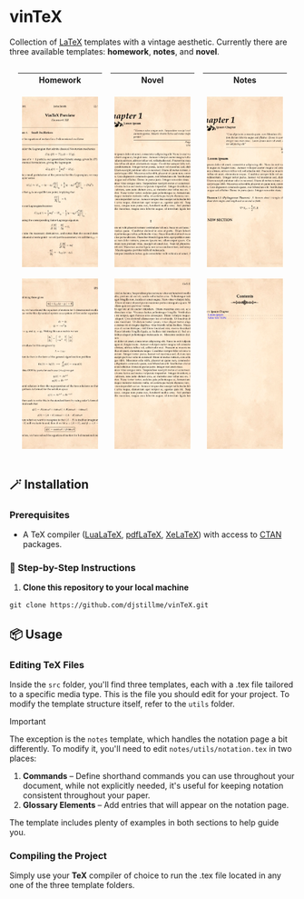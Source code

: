 # vinTeX

Collection of [LaTeX](https://www.latex-project.org/) templates with a vintage aesthetic. Currently there are three available templates: **homework**, **notes**, and **novel**.

<table style="width:100%; table-layout:fixed; border-collapse: separate; border-spacing: 15px;">
  <tr>
    <th style="text-align:center; width:33.33%;">Homework</th>
    <th style="text-align:center; width:33.33%;">Novel</th>
    <th style="text-align:center; width:33.33%;">Notes</th>
  </tr>
  <tr>
    <td style="text-align:center; vertical-align: top;">
      <img src="images/homework_1.png" alt="Homework 1" style="width:100%; max-width:480px; height:300px; object-fit:cover; display:block; margin: 0 auto;"/>
    </td>
    <td style="text-align:center; vertical-align: top;">
      <img src="images/novel_1.png" alt="Novel 1" style="width:100%; max-width:480px; height:300px; object-fit:cover; display:block; margin: 0 auto;"/>
    </td>
    <td style="text-align:center; vertical-align: top;">
      <img src="images/notes_1.png" alt="Notes 1" style="width:100%; max-width:480px; height:300px; object-fit:cover; display:block; margin: 0 auto;"/>
    </td>
  </tr>
  <tr>
    <td style="text-align:center; vertical-align: top;">
      <img src="images/homework_2.png" alt="Homework 2" style="width:100%; max-width:480px; height:300px; object-fit:cover; display:block; margin: 0 auto;"/>
    </td>
    <td style="text-align:center; vertical-align: top;">
      <img src="images/novel_2.png" alt="Novel 2" style="width:100%; max-width:480px; height:300px; object-fit:cover; display:block; margin: 0 auto;"/>
    </td>
    <td style="text-align:center; vertical-align: top;">
      <img src="images/notes_2.png" alt="Notes 2" style="width:100%; max-width:480px; height:300px; object-fit:cover; display:block; margin: 0 auto;"/>
    </td>
  </tr>
</table>

## 🪄 Installation

### Prerequisites

- A TeX compiler ([LuaLaTeX](https://www.luatex.org/), [pdfLaTeX](https://ctan.org/pkg/pdftex), [XeLaTeX](https://ctan.org/pkg/xetex)) with access to [CTAN](https://ctan.org/) packages.

### 🐾 Step-by-Step Instructions

1. **Clone this repository to your local machine**

```
git clone https://github.com/djstillme/vinTeX.git
```

## 📦 Usage

### Editing TeX Files

Inside the `src` folder, you'll find three templates, each with a .tex file tailored to a specific media type. This is the file you should edit for your project. To modify the template structure itself, refer to the `utils` folder.

> [!IMPORTANT]
> The exception is the `notes` template, which handles the notation page a bit differently. To modify it, you'll need to edit `notes/utils/notation.tex` in two places:
> 1. **Commands** – Define shorthand commands you can use throughout your document, while not explicitly needed, it's useful for keeping notation consistent throughout your paper.
> 2. **Glossary Elements** – Add entries that will appear on the notation page.
>    
> The template includes plenty of examples in both sections to help guide you.


### Compiling the Project

Simply use your **TeX** compiler of choice to run the .tex file located in any one of the three template folders.
